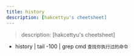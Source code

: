 ```yaml
---
title: history
description: [hakcettyu's cheetsheet]
---
```


> description: [hakcettyu's cheetsheet]

- history | tail -100 | grep cmd `查找你执行过的命令`
